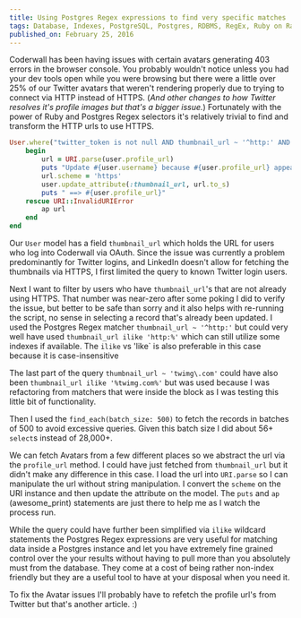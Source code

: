 ```yaml
---
title: Using Postgres Regex expressions to find very specific matches
tags: Database, Indexes, PostgreSQL, Postgres, RDBMS, RegEx, Ruby on Rails, SQL
published_on: February 25, 2016
---
```


Coderwall has been having issues with certain avatars generating 403 errors in the browser console. You probably wouldn't notice unless you had your dev tools open while you were browsing but there were a little over 25% of our Twitter avatars that weren't rendering properly due to trying to connect via HTTP instead of HTTPS. (*And other changes to how Twitter resolves it's profile images but that's a bigger issue.*)  Fortunately with the power of Ruby and Postgres Regex selectors it's relatively trivial to find and transform the HTTP urls to use HTTPS.

```ruby
User.where("twitter_token is not null AND thumbnail_url ~ '^http:' AND thumbnail_url ~ 'twimg\.com'").find_each(batch_size: 500) do |user|
	begin
		url = URI.parse(user.profile_url)
		puts "Update #{user.username} because #{user.profile_url} appears to be HTTP."
		url.scheme = 'https'
		user.update_attribute(:thumbnail_url, url.to_s)
		puts " ==> #{user.profile_url}"
	rescue URI::InvalidURIError
		ap url
	end
end
```

Our `User` model has a field `thumbnail_url` which holds the URL for users who log into Coderwall via OAuth. Since the issue was currently a problem predominantly for Twitter logins, and LinkedIn doesn't allow for fetching the thumbnails via HTTPS, I first limited the query to known Twitter login users.

Next I want to filter by users who have `thumbnail_url`'s that are not already using HTTPS. That number was near-zero after some poking I did to verify the issue, but better to be safe than sorry and it also helps with re-running the script, no sense in selecting a record that's already been updated. I used the Postgres Regex matcher `thumbnail_url ~ '^http:'` but could very well have used `thumbnail_url ilike 'http:%'` which can still utilize some indexes if available. The `ilike` vs 'like` is also preferable in this case because it is case-insensitive

The last part of the query `thumbnail_url ~ 'twimg\.com'` could have also been `thumbnail_url ilike '%twimg.com%'` but was used because I was refactoring from matchers that were inside the block as I was testing this little bit of functionality.

Then I used the `find_each(batch_size: 500)` to fetch the records in batches of 500 to avoid excessive queries. Given this batch size I did about 56+ `select`s instead of 28,000+.

We can fetch Avatars from a few different places so we abstract the url via the `profile_url` method. I could have just fetched from `thumbnail_url` but it didn't make any difference in this case. I load the url into `URI.parse` so I can manipulate the url without string manipulation. I convert the `scheme` on the URI instance and then update the attribute on the model. The `puts` and `ap` (awesome_print) statements are just there to help me as I watch the process run.

While the query could have further been simplified via `ilike` wildcard statements the Postgres Regex expressions are very useful for matching data inside a Postgres instance and let you have extremely fine grained control over the your results without having to pull more than you absolutely must from the database. They come at a cost of being rather non-index friendly but they are a useful tool to have at your disposal when you need it.

To fix the Avatar issues I'll probably have to refetch the profile url's from Twitter but that's another article. :)
